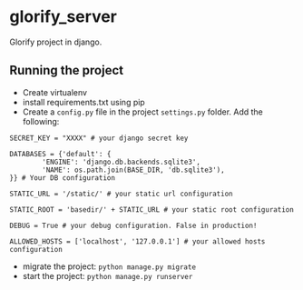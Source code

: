 # glorify_server
Glorify project in django.

## Running the project
* Create virtualenv
* install requirements.txt using pip
* Create a `config.py` file in the project `settings.py` folder. Add the following: 
```
SECRET_KEY = "XXXX" # your django secret key

DATABASES = {'default': {
        'ENGINE': 'django.db.backends.sqlite3',
        'NAME': os.path.join(BASE_DIR, 'db.sqlite3'),
}} # Your DB configuration

STATIC_URL = '/static/' # your static url configuration

STATIC_ROOT = 'basedir/' + STATIC_URL # your static root configuration

DEBUG = True # your debug configuration. False in production!

ALLOWED_HOSTS = ['localhost', '127.0.0.1'] # your allowed hosts configuration
```
* migrate the project: `python manage.py migrate`
* start the project: `python manage.py runserver`


